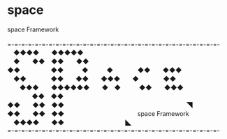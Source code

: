 # space
space Framework
<br>
<br>
=-=-=-=-=-=-=-=-=-=-=-=-=-=-=-=-=-=-=-=-=-=-=-=-=-=-=-=-=-=-=-<br>
　◆◆◆◆　　◆◆◆◆◆　<br>
　◆　　◆◆　◆◆　　◆◆　<br>
◆◆　　　　　◆◆　　　◆　　　◆　　　　◆◆　　◆◆◆<br>
　◆◆　　　　◆◆　　◆◆　　◆◆◆　　◆　　　　◆◆　<br>
　　◆◆◆　　◆◆◆◆◆◆　　◆　◆　　　◆◆　　◆◆◆<br>
　　　　◆◆　◆◆　<br>
◆◆　　◆◆　◆◆　　　　　　　　　　　　　　　　　　　　◥　<br>
◆◆　　◆◆　◆◆　　　　　　　　　　　　space Framework　<br>
　◆◆◆◆　　◆◆　　　　　　　　　　◣　　　　　　　　　　　<br>
=-=-=-=-=-=-=-=-=-=-=-=-=-=-=-=-=-=-=-=-=-=-=-=-=-=-=-=-=-=-=-<br>
